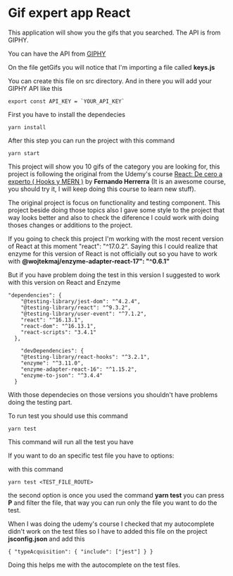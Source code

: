 # Gif expert app React

This application will show you the gifs that you searched. The API is from GIPHY.

You can have the API from [GIPHY](https://developers.giphy.com/)

On the file getGifs you will notice that I'm importing a file called **keys.js**

You can create this file on src directory. And in there you will add your GIPHY API like this

```
export const API_KEY = `YOUR_API_KEY`
```

First you have to install the dependecies

```
yarn install
```

After this step you can run the project with this command
```
yarn start
```

This project will show you 10 gifs of the category you are looking for, this project is following the original from the Udemy's course [React: De cero a experto ( Hooks y MERN )](https://www.udemy.com/course/react-cero-experto/) by **Fernando Herrerra** (It is an awesome course, you should try it, I will keep doing this course to learn new stuff).

The original project is focus on functionality and testing component. This project beside doing those topics also I gave some style to the project that way looks better and also to check the diference I could work with doing thoses changes or additions to the project.

If you going to check this project I'm working with the most recent version of React at this moment "react": "^17.0.2". Saying this I could realize that enzyme for this version of React is not officially out so you have to work with **@wojtekmaj/enzyme-adapter-react-17": "^0.6.1"**

But if you have problem doing the test in this version I suggested to work with this version on React and Enzyme

```
"dependencies": {
    "@testing-library/jest-dom": "^4.2.4",
    "@testing-library/react": "^9.3.2",
    "@testing-library/user-event": "^7.1.2",
    "react": "^16.13.1",
    "react-dom": "^16.13.1",
    "react-scripts": "3.4.1"
  },

    "devDependencies": {
    "@testing-library/react-hooks": "^3.2.1",
    "enzyme": "^3.11.0",
    "enzyme-adapter-react-16": "^1.15.2",
    "enzyme-to-json": "^3.4.4"
  }
```

With those dependecies on those versions you shouldn't have problems doing the testing part.

To run test you should use this command

```
yarn test
```
This command will run all the test you have

If you want to do an specific test file you have to options:

with this command
```
yarn test <TEST_FILE_ROUTE>
```

the second option is once you used the command **yarn test** you can press **P** and filter the file, that way you can run only the file you want to do the test.

When I was doing the udemy's course I checked that my autocomplete didn't work on the test files so I have to added this file on the project **jsconfig.json** and add this

```
{ "typeAcquisition": { "include": ["jest"] } }
```

Doing this helps me with the autocomplete on the test files.

